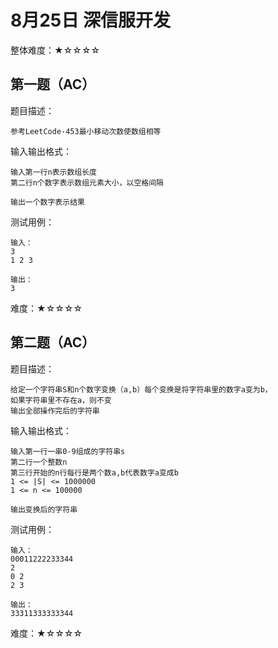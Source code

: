 # 8月25日 深信服开发

整体难度：★☆☆☆☆

## 第一题（AC）

题目描述：

    参考LeetCode-453最小移动次数使数组相等

输入输出格式：

    输入第一行n表示数组长度
    第二行n个数字表示数组元素大小，以空格间隔

    输出一个数字表示结果

测试用例：

    输入：
    3
    1 2 3

    输出：
    3

难度：★☆☆☆☆


## 第二题（AC）

题目描述：

    给定一个字符串S和n个数字变换（a,b）每个变换是将字符串里的数字a变为b，
    如果字符串里不存在a，则不变
    输出全部操作完后的字符串


输入输出格式：

    输入第一行一串0-9组成的字符串s
    第二行一个整数n
    第三行开始的n行每行是两个数a,b代表数字a变成b
    1 <= |S| <= 1000000
    1 <= n <= 100000

    输出变换后的字符串

测试用例：

    输入：
    00011222233344
    2
    0 2
    2 3

    输出：
    33311333333344


难度：★☆☆☆☆